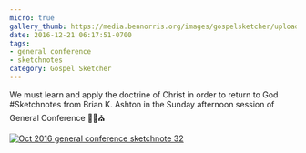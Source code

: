 ```yaml
---
micro: true
gallery_thumb: https://media.bennorris.org/images/gospelsketcher/uploads/2018/353f027c37.jpg
date: 2016-12-21 06:17:51-0700
tags:
- general conference
- sketchnotes
category: Gospel Sketcher
---
```


We must learn and apply the doctrine of Christ in order to return to God
#Sketchnotes from Brian K. Ashton in the Sunday afternoon session of General Conference ✍🏼⛪️

[![Oct 2016 general conference sketchnote 32](https://media.bennorris.org/images/gospelsketcher/uploads/2018/353f027c37.jpg)](https://media.bennorris.org/images/gospelsketcher/uploads/2018/353f027c37.jpg)